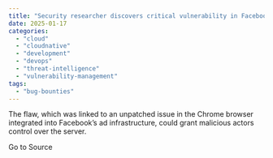 ```yaml
---
title: "Security researcher discovers critical vulnerability in Facebook ad platform"
date: 2025-01-17
categories: 
  - "cloud"
  - "cloudnative"
  - "development"
  - "devops"
  - "threat-intelligence"
  - "vulnerability-management"
tags: 
  - "bug-bounties"
---
```


The flaw, which was linked to an unpatched issue in the Chrome browser integrated into Facebook’s ad infrastructure, could grant malicious actors control over the server.

Go to Source
